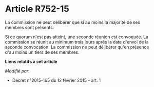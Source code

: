 # Article R752-15

La commission ne peut délibérer que si au moins la majorité de ses membres sont présents.

Si ce quorum n'est pas atteint, une seconde réunion est convoquée. La commission se réunit au minimum trois jours après la
date d'envoi de la seconde convocation. La commission ne peut délibérer qu'en présence d'au moins un tiers de ses membres.

**Liens relatifs à cet article**

_Modifié par_:

  - Décret n°2015-165 du 12 février 2015 - art. 1
